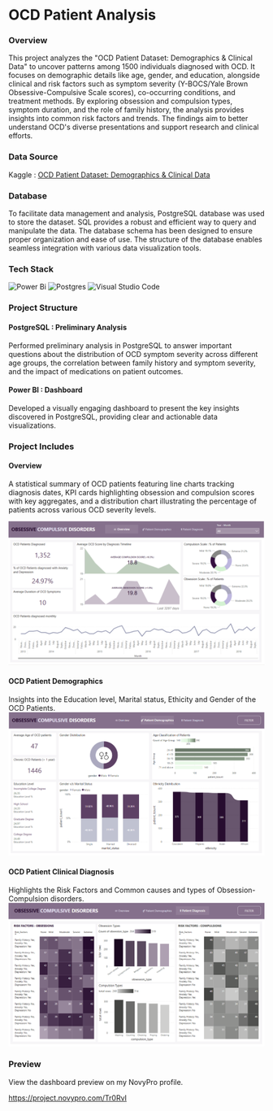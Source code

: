 # OCD Patient Analysis

### Overview 

This project analyzes the "OCD Patient Dataset: Demographics & Clinical Data" to uncover patterns among 1500 individuals diagnosed with OCD. It focuses on demographic details like age, gender, and education, alongside clinical and risk factors such as symptom severity (Y-BOCS/Yale Brown Obsessive-Compulsive Scale scores), co-occurring conditions, and treatment methods. By exploring obsession and compulsion types, symptom duration, and the role of family history, the analysis provides insights into common risk factors and trends. The findings aim to better understand OCD's diverse presentations and support research and clinical efforts.

### Data Source 

Kaggle : [OCD Patient Dataset: Demographics & Clinical Data](https://www.kaggle.com/datasets/ohinhaque/ocd-patient-dataset-demographics-and-clinical-data)

### Database
To facilitate data management and analysis, PostgreSQL database was used to store the dataset. SQL provides a robust and efficient way to query and manipulate the data. The database schema has been designed to ensure proper organization and ease of use. The structure of the database enables seamless integration with various data visualization tools.

### Tech Stack 
![Power Bi](https://img.shields.io/badge/power_bi-F2C811?style=for-the-badge&logo=powerbi&logoColor=black)
![Postgres](https://img.shields.io/badge/postgres-%23316192.svg?style=for-the-badge&logo=postgresql&logoColor=white)
![Visual Studio Code](https://img.shields.io/badge/Visual%20Studio%20Code-0078d7.svg?style=for-the-badge&logo=visual-studio-code&logoColor=white)

### Project Structure

#### PostgreSQL : Preliminary Analysis

Performed preliminary analysis in PostgreSQL to answer important questions about the distribution of OCD symptom severity across different age groups, the correlation between family history and symptom severity, and the impact of medications on patient outcomes.

#### Power BI : Dashboard 

Developed a visually engaging dashboard to present the key insights discovered in PostgreSQL, providing clear and actionable data visualizations. 

### Project Includes

#### Overview 

A statistical summary of OCD patients featuring line charts tracking diagnosis dates, KPI cards highlighting obsession and compulsion scores with key aggregates, and a distribution chart illustrating the percentage of patients across various OCD severity levels. 
<!--![Overview Page](Images\overview.png){width=30%}-->
<img src="Images\overview.png" width="800"/>

#### OCD Patient Demographics

Insights into the Education level, Marital status, Ethicity and Gender of the OCD Patients. 
<img src="Images\patient_demographics.png" width="800"/>

#### OCD Patient Clinical Diagnosis 

Highlights the Risk Factors and Common causes and types of Obsession-Compulsion disorders.  
<img src="Images\patient_diagnosis.png" width="800"/>

### Preview

View the dashboard preview on my NovyPro profile. 

https://project.novypro.com/Tr0RvI